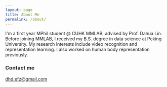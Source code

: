 ```yaml
---
layout: page
title: About Me
permalink: /about/
---
```


I'm a first year MPhil student @ CUHK MMLAB, advised by Prof. Dahua Lin. Before joining MMLAB, I received my B.S. degree in data science at Peking University. My research interests include video recognition and representation learning. I also worked on human body representation previously.

### Contact me

[dhd.efz@gmail.com](mailto:dhd.efz@gmail.com)
